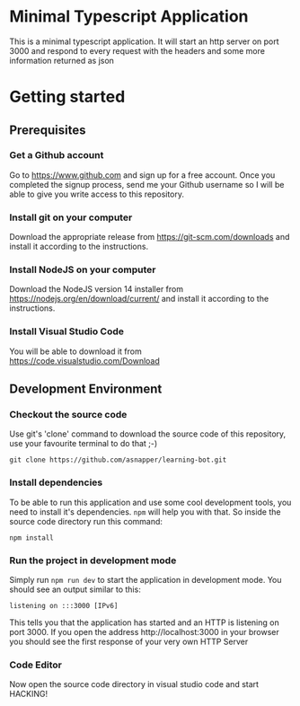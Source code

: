 # Minimal Typescript Application

This is a minimal typescript application. It will start an http server on port 3000 and respond to every request with the headers and some more information returned as json

# Getting started

## Prerequisites

### Get a Github account

Go to https://www.github.com and sign up for a free account. Once you completed the signup process, send me your Github username so I will be able to give you write access to this repository.

### Install git on your computer

Download the appropriate release from https://git-scm.com/downloads and install it according to the instructions.

### Install NodeJS on your computer

Download the NodeJS version 14 installer from https://nodejs.org/en/download/current/ and install it according to the instructions.

### Install Visual Studio Code

You will be able to download it from https://code.visualstudio.com/Download

## Development Environment

### Checkout the source code

Use git's 'clone' command to download the source code of this repository, use your favourite terminal to do that ;-)

```
git clone https://github.com/asnapper/learning-bot.git
```

### Install dependencies

To be able to run this application and use some cool development tools, you need to install it's dependencies. `npm` will help you with that. So inside the source code directory run this command:

```
npm install
```

### Run the project in development mode

Simply run `npm run dev` to start the application in development mode. You should see an output similar to this:

```
listening on :::3000 [IPv6]
```
This tells you that the application has started and an HTTP is listening on port 3000. If you open the address http://localhost:3000 in your browser you should see the first response of your very own HTTP Server

### Code Editor

Now open the source code directory in visual studio code and start HACKING!